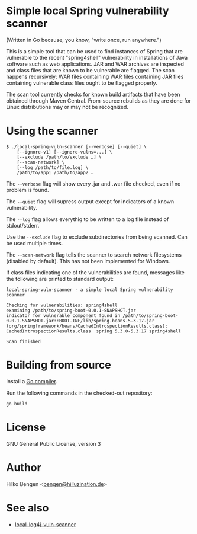 # Simple local Spring vulnerability scanner

(Written in Go because, you know, "write once, run anywhere.")

This is a simple tool that can be used to find instances of Spring
that are vulnerable to the recent "spring4shell" vulnerability in
installations of Java software such as web applications. JAR and WAR
archives are inspected and class files that are known to be vulnerable
are flagged. The scan happens recursively: WAR files containing WAR
files containing JAR files containing vulnerable class files ought to
be flagged properly.

The scan tool currently checks for known build artifacts that have
been obtained through Maven Central. From-source rebuilds as they are
done for Linux distributions may or may not be recognized.

<!--
Binaries for x86_64 Windows, Linux, MacOSX for tagged releases are
provided via the
[Releases](https://github.com/hillu/local-spring-vuln-scanner/releases)
page.
-->

# Using the scanner

```
$ ./local-spring-vuln-scanner [--verbose] [--quiet] \
    [--ignore-v1] [--ignore-vulns=...] \
    [--exclude /path/to/exclude …] \
	[--scan-network] \
	[--log /path/to/file.log] \
    /path/to/app1 /path/to/app2 …
```

The `--verbose` flag will show every .jar and .war file checked, even if no problem is found.

The `--quiet` flag will supress output except for indicators of a known vulnerability.

The `--log` flag allows everythig to be written to a log file instead of stdout/stderr.

Use the `--exclude` flag to exclude subdirectories from being scanned. Can be used multiple times.

The `--scan-network` flag tells the scanner to search network filesystems (disabled by default). This has not been implemented for Windows.

If class files indicating one of the vulnerabilities are found,
messages like the following are printed to standard output:
``` console
local-spring-vuln-scanner - a simple local Spring vulnerability scanner

Checking for vulnerabilities: spring4shell
examining /path/to/spring-boot-0.0.1-SNAPSHOT.jar
indicator for vulnerable component found in /path/to/spring-boot-0.0.1-SNAPSHOT.jar::BOOT-INF/lib/spring-beans-5.3.17.jar (org/springframework/beans/CachedIntrospectionResults.class): CachedIntrospectionResults.class  spring 5.3.0-5.3.17 spring4shell

Scan finished
```

# Building from source

Install a [Go compiler](https://golang.org/dl).

Run the following commands in the checked-out repository:
```
go build
```

# License

GNU General Public License, version 3

# Author

Hilko Bengen <<bengen@hilluzination.de>>

# See also

- [local-log4j-vuln-scanner](https://github.com/hillu/local-log4j-vuln-scanner)

